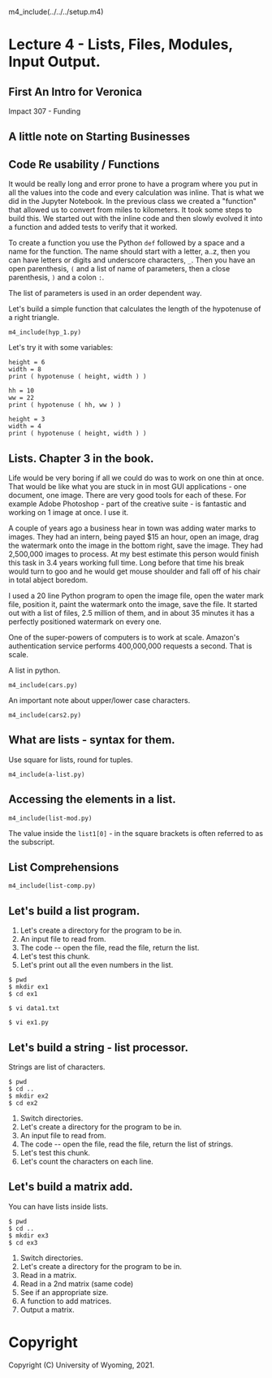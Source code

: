 
m4_include(../../../setup.m4)

# Lecture 4 - Lists, Files, Modules, Input Output.

## First An Intro for Veronica 

Impact 307 - Funding

## A little note on Starting Businesses

## Code Re usability / Functions

It would be really long and error prone to have a program
where you put in all the values into the code and every
calculation was inline.  That is what we did in the Jupyter
Notebook.  In the previous class we created a "function"
that allowed us to convert from miles to kilometers.
It took some steps to build this.  We started out with
the inline code and then slowly evolved it into a function
and added tests to verify that it worked.

To create a function you use the Python `def` followed by
a space and a name for the function.  The name should start
with a letter, a..z, then you can have letters or digits
and underscore characters, `_`.   Then you have an open
parenthesis, `(` and a list of name of parameters, then
a close parenthesis, `)` and a colon `:`.

The list of parameters is used in an order dependent 
way.

Let's build a simple function that calculates the length
of the hypotenuse of a right triangle.

```
m4_include(hyp_1.py)
```

Let's try it with some variables:

```
height = 6
width = 8
print ( hypotenuse ( height, width ) )

hh = 10
ww = 22
print ( hypotenuse ( hh, ww ) )

height = 3
width = 4
print ( hypotenuse ( height, width ) )
```




## Lists.  Chapter 3 in the book.

Life would be very boring if all we could do was to work on one thin at once.  That would be
like what you are stuck in in most GUI applications - one document, one image.  There are very
good tools for each of these.   For example Adobe Photoshop - part of the creative suite -
is fantastic and working on 1 image at once.  I use it.

A couple of years ago a business hear in town was adding water marks to images.  They had an
intern, being payed $15 an hour, open an image, drag the watermark onto the image in the bottom
right, save the image.   They had 2,500,000 images to process.  At my best estimate this person
would finish this task in 3.4 years working full time.  Long before that time his break would
turn to goo and he would get mouse shoulder and fall off of his chair in total abject boredom.

I used a 20 line Python program to open the image file, open the water mark file, position it,
paint the watermark onto the image, save the file.    It started out with a list of files,
2.5 million of them, and in about 35 minutes it has a perfectly positioned watermark on every one.

One of the super-powers of computers is to work at scale.  Amazon's authentication service
performs 400,000,000 requests a second.  That is scale.

A list in python.

```
m4_include(cars.py)
```

An important note about upper/lower case characters.

```
m4_include(cars2.py)
```

## What are lists - syntax for them.

Use square for lists, round for tuples.

```
m4_include(a-list.py)
```

## Accessing the elements in a list.

```
m4_include(list-mod.py)
```

The value inside the `list1[0]` - in the square brackets is often referred to as the subscript.

## List Comprehensions

```
m4_include(list-comp.py)
```

## Let's build a list program.

1. Let's create a directory for the program to be in.
2. An input file to read from.
3. The code -- open the file, read the file, return the list.
4. Let's test this chunk.
5. Let's print out all the even numbers in the list.

```
$ pwd
$ mkdir ex1
$ cd ex1
```

```
$ vi data1.txt
```

```
$ vi ex1.py
```

## Let's build a string - list processor.

Strings are list of characters.
```
$ pwd
$ cd ..
$ mkdir ex2
$ cd ex2
```

1. Switch directories.
1. Let's create a directory for the program to be in.
2. An input file to read from.
3. The code -- open the file, read the file, return the list of strings.
4. Let's test this chunk.
5. Let's count the characters on each line.

## Let's build a matrix add.

You can have lists inside lists.

```
$ pwd
$ cd ..
$ mkdir ex3
$ cd ex3
```

1. Switch directories.
1. Let's create a directory for the program to be in.
3. Read in a matrix.
3. Read in a 2nd matrix (same code)
3. See if an appropriate size.
4. A function to add matrices.
4. Output a matrix.



# Copyright

Copyright (C) University of Wyoming, 2021.


